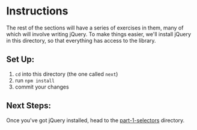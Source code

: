 # Instructions

The rest of the sections will have a series of exercises in them, many of which will involve writing jQuery. To make things easier, we'll install jQuery in this directory, so that everything has access to the library.

## Set Up:
1. `cd` into this directory (the one called `next`)
2. run `npm install`
3. commit your changes

## Next Steps:
Once you've got jQuery installed, head to the [part-1-selectors]('./part-1-selectors/README.md') directory. 
